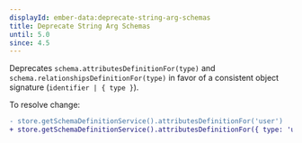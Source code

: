 ```yaml
---
displayId: ember-data:deprecate-string-arg-schemas
title: Deprecate String Arg Schemas
until: 5.0
since: 4.5
---
```


Deprecates `schema.attributesDefinitionFor(type)` and `schema.relationshipsDefinitionFor(type)` in favor of a consistent object signature (`identifier | { type }`).

To resolve change:

```diff
- store.getSchemaDefinitionService().attributesDefinitionFor('user')
+ store.getSchemaDefinitionService().attributesDefinitionFor({ type: 'user' })
```
